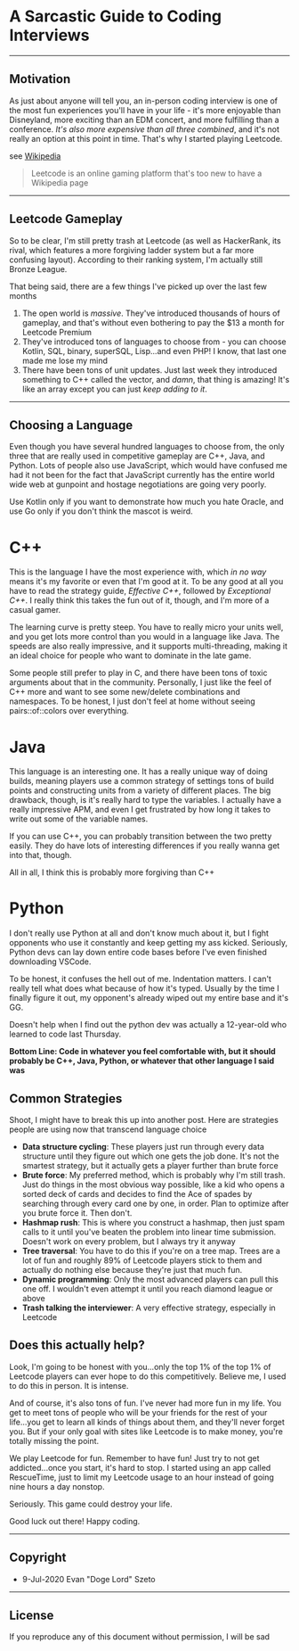 # A Sarcastic Guide to Coding Interviews

----
## Motivation
As just about anyone will tell you, an in-person coding interview is one of the most fun experiences you'll have in your life - it's more enjoyable than Disneyland, more exciting than an EDM concert, and more fulfilling than a conference.  *It's also more expensive than all three combined*, and it's not really an option at this point in time.  That's why I started playing Leetcode.

see [Wikipedia](https://en.wikipedia.org/wiki/Markdown)

> Leetcode is an online gaming platform that's too new to have a Wikipedia page

----
## Leetcode Gameplay
So to be clear, I'm still pretty trash at Leetcode (as well as HackerRank, its rival, which features a more forgiving ladder system but a far more confusing layout).  According to their ranking system, I'm actually still Bronze League.

That being said, there are a few things I've picked up over the last few months

1. The open world is *massive*.  They've introduced thousands of hours of gameplay, and that's without even bothering to pay the $13 a month for Leetcode Premium
2. They've introduced tons of languages to choose from - you can choose Kotlin, SQL, binary, superSQL, Lisp...and even PHP!  I know, that last one made me lose my mind
3. There have been tons of unit updates.  Just last week they introduced something to C++ called the vector, and *damn*, that thing is amazing! It's like an array except you can just *keep adding to it*.
----
## Choosing a Language
Even though you have several hundred languages to choose from, the only three that are really used in competitive gameplay are C++, Java, and Python.  Lots of people also use JavaScript, which would have confused me had it not been for the fact that JavaScript currently has the entire world wide web at gunpoint and hostage negotiations are going very poorly.

Use Kotlin only if you want to demonstrate how much you hate Oracle, and use Go only if you don't think the mascot is weird.

# C++

This is the language I have the most experience with, which *in no way* means it's my favorite or even that I'm good at it.  To be any good at all you have to read the strategy guide, *Effective C++*, followed by *Exceptional C++*.  I really think this takes the fun out of it, though, and I'm more of a casual gamer.

The learning curve is pretty steep.  You have to really micro your units well, and you get lots more control than you would in a language like Java.  The speeds are also really impressive, and it supports multi-threading, making it an ideal choice for people who want to dominate in the late game.

Some people still prefer to play in C, and there have been tons of toxic arguments about that in the community.  Personally, I just like the feel of C++ more and want to see some new/delete combinations and namespaces.  To be honest, I just don't feel at home without seeing pairs::of::colors over everything.

# Java

This language is an interesting one.  It has a really unique way of doing builds, meaning players use a common strategy of settings tons of build points and constructing units from a variety of different places.  The big drawback, though, is it's really hard to type the variables.  I actually have a really impressive APM, and even I get frustrated by how long it takes to write out some of the variable names.

If you can use C++, you can probably transition between the two pretty easily.  They do have lots of interesting differences if you really wanna get into that, though.

All in all, I think this is probably more forgiving than C++

# Python

I don't really use Python at all and don't know much about it, but I fight opponents who use it constantly and keep getting my ass kicked.  Seriously, Python devs can lay down entire code bases before I've even finished downloading VSCode.

To be honest, it confuses the hell out of me.  Indentation matters.  I can't really tell what does what because of how it's typed.  Usually by the time I finally figure it out, my opponent's already wiped out my entire base and it's GG.

Doesn't help when I find out the python dev was actually a 12-year-old who learned to code last Thursday.

**Bottom Line: Code in whatever you feel comfortable with, but it should probably be C++, Java, Python, or whatever that other language I said was**

## Common Strategies

Shoot, I might have to break this up into another post.  Here are strategies people are using now that transcend language choice

* **Data structure cycling**: These players just run through every data structure until they figure out which one gets the job done.  It's not the smartest strategy, but it actually gets a player further than brute force
* **Brute force**: My preferred method, which is probably why I'm still trash.  Just do things in the most obvious way possible, like a kid who opens a sorted deck of cards and decides to find the Ace of spades by searching through every card one by one, in order.  Plan to optimize after you brute force it.  Then don't.
* **Hashmap rush**: This is where you construct a hashmap, then just spam calls to it until you've beaten the problem into linear time submission.  Doesn't work on every problem, but I always try it anyway
* **Tree traversal**: You have to do this if you're on a tree map.  Trees are a lot of fun and roughly 89% of Leetcode players stick to them and actually do nothing else because they're just that much fun.
* **Dynamic programming**: Only the most advanced players can pull this one off.  I wouldn't even attempt it until you reach diamond league or above
* **Trash talking the interviewer**: A very effective strategy, especially in Leetcode

## Does this actually help?

Look, I'm going to be honest with you...only the top 1% of the top 1% of Leetcode players can ever hope to do this competitively.  Believe me, I used to do this in person.  It is intense.

And of course, it's also tons of fun.  I've never had more fun in my life.  You get to meet tons of people who will be your friends for the rest of your life...you get to learn all kinds of things about them, and they'll never forget you.  But if your only goal with sites like Leetcode is to make money, you're totally missing the point.

We play Leetcode for fun.  Remember to have fun!  Just try to not get addicted...once you start, it's hard to stop.  I started using an app called RescueTime, just to limit my Leetcode usage to an hour instead of going nine hours a day nonstop.

Seriously.  This game could destroy your life.

Good luck out there!  Happy coding.

----
## Copyright
* 9-Jul-2020 Evan "Doge Lord" Szeto

----
## License
If you reproduce any of this document without permission, I will be sad
